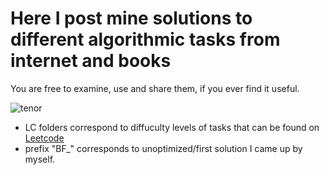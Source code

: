 
# **Here I post mine solutions to different algorithmic tasks from internet and books**

You are free to examine, use and share them, if you ever find it useful.

![tenor](https://github.com/user-attachments/assets/9bfc72fe-f700-4a62-a634-7d6aa010bf76)

- LC folders correspond to diffuculty levels of tasks that can be found on [Leetcode](https://leetcode.com/)
- prefix "BF_" corresponds to unoptimized/first solution I came up by myself. 

